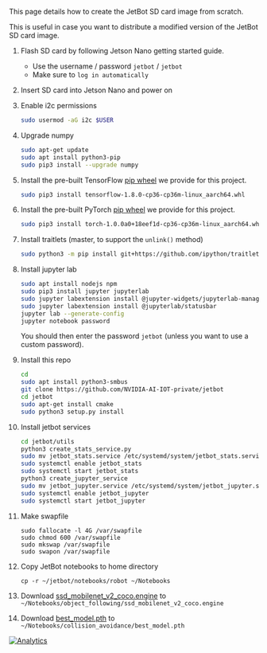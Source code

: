 This page details how to create the JetBot SD card image from scratch.

This is useful in case you want to distribute a modified version of the JetBot SD card image.

1. Flash SD card by following Jetson Nano getting started guide.  
    * Use the username / password ``jetbot`` / ``jetbot``
    * Make sure to ``log in automatically``
2. Insert SD card into Jetson Nano and power on
3. Enable i2c permissions
    
    ```bash
    sudo usermod -aG i2c $USER
    ```
4. Upgrade numpy
    ```bash
    sudo apt-get update
    sudo apt install python3-pip
    sudo pip3 install --upgrade numpy
    ```
4. Install the pre-built TensorFlow [pip wheel](https://drive.google.com/open?id=1kphud0UiBZCXzRIZp9RY5xpfbt94n0mM) we provide for this project.

    ```bash
    sudo pip3 install tensorflow-1.8.0-cp36-cp36m-linux_aarch64.whl
    ```
4. Install the pre-built PyTorch [pip wheel](https://drive.google.com/open?id=1Eq641Jqb2Q0KBKsVpAhU-vxB_Mqcfrjd) we provide for this project.

    ```bash
    sudo pip3 install torch-1.0.0a0+18eef1d-cp36-cp36m-linux_aarch64.whl
    ```
5. Install traitlets (master, to support the ``unlink()`` method)

    ```bash
    sudo python3 -m pip install git+https://github.com/ipython/traitlets@master
    ```
6. Install jupyter lab

    ```bash
    sudo apt install nodejs npm
    sudo pip3 install jupyter jupyterlab
    sudo jupyter labextension install @jupyter-widgets/jupyterlab-manager
    sudo jupyter labextension install @jupyterlab/statusbar
    jupyter lab --generate-config
    jupyter notebook password
    ```
    You should then enter the password ``jetbot`` (unless you want to use a custom password).
7. Install this repo

    ```bash
    cd
    sudo apt install python3-smbus
    git clone https://github.com/NVIDIA-AI-IOT-private/jetbot
    cd jetbot
    sudo apt-get install cmake
    sudo python3 setup.py install
    ```

8. Install jetbot services

    ```bash
    cd jetbot/utils
    python3 create_stats_service.py
    sudo mv jetbot_stats.service /etc/systemd/system/jetbot_stats.service
    sudo systemctl enable jetbot_stats
    sudo systemctl start jetbot_stats
    python3 create_jupyter_service
    sudo mv jetbot_jupyter.service /etc/systemd/system/jetbot_jupyter.service
    sudo systemctl enable jetbot_jupyter
    sudo systemctl start jetbot_jupyter
    ```

8. Make swapfile
    ```
    sudo fallocate -l 4G /var/swapfile
    sudo chmod 600 /var/swapfile
    sudo mkswap /var/swapfile
    sudo swapon /var/swapfile
    ```
 
9. Copy JetBot notebooks to home directory

    ```
    cp -r ~/jetbot/notebooks/robot ~/Notebooks
    ```
10. Download [ssd_mobilenet_v2_coco.engine](https://drive.google.com/open?id=1jNrw5aZweXCIh5if6OeFzfKEH1HsC4M5) to ``~/Notebooks/object_following/ssd_mobilenet_v2_coco.engine``

11. Download [best_model.pth](https://drive.google.com/open?id=1UsRax8bR3R-e-0-80KfH2zAt-IyRPtnW) to ``~/Notebooks/collision_avoidance/best_model.pth``

[![Analytics](https://ga-beacon.appspot.com/UA-135919510-1/jetbot/wiki/Create-SD-Card-Image-From-Scratch/?pixel)](https://github.com/igrigorik/ga-beacon)